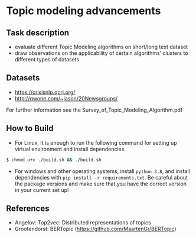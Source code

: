 # Topic modeling advancements

## Task description
- evaluate different Topic Modeling algorithms on short/long text dataset
- draw observations on the applicability of certain algorithms’ clusters to different types of datasets

## Datasets 
- https://crisisnlp.qcri.org/
- http://qwone.com/~jason/20Newsgroups/

For further information see the Survey_of_Topic_Modeling_Algorithm.pdf

## How to Build

+ For Linux, It is enough to run the following command for setting up virtual environment and install dependencies.

```bash
$ chmod u+x ./build.sh && ./build.sh
```

+ For windows and other operating systems, install `python 3.8`, and install dependencies with `pip install -r requirements.txt`. Be careful about the package versions and make sure that you have the correct version in your current set up!


## References

* Angelov: Top2vec: Distributed representations of topics
* Grootendorst: BERTopic (https://github.com/MaartenGr/BERTopic)
